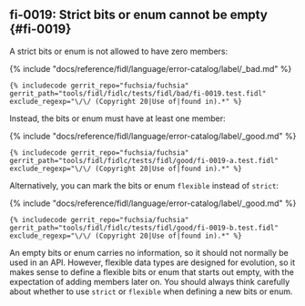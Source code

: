 ## fi-0019: Strict bits or enum cannot be empty {#fi-0019}

A strict bits or enum is not allowed to have zero members:

{% include "docs/reference/fidl/language/error-catalog/label/_bad.md" %}

```fidl
{% includecode gerrit_repo="fuchsia/fuchsia" gerrit_path="tools/fidl/fidlc/tests/fidl/bad/fi-0019.test.fidl" exclude_regexp="\/\/ (Copyright 20|Use of|found in).*" %}
```

Instead, the bits or enum must have at least one member:

{% include "docs/reference/fidl/language/error-catalog/label/_good.md" %}

```fidl
{% includecode gerrit_repo="fuchsia/fuchsia" gerrit_path="tools/fidl/fidlc/tests/fidl/good/fi-0019-a.test.fidl" exclude_regexp="\/\/ (Copyright 20|Use of|found in).*" %}
```

Alternatively, you can mark the bits or enum `flexible` instead of `strict`:

{% include "docs/reference/fidl/language/error-catalog/label/_good.md" %}

```fidl
{% includecode gerrit_repo="fuchsia/fuchsia" gerrit_path="tools/fidl/fidlc/tests/fidl/good/fi-0019-b.test.fidl" exclude_regexp="\/\/ (Copyright 20|Use of|found in).*" %}
```

An empty bits or enum carries no information, so it should not normally be used
in an API. However, flexible data types are designed for evolution, so it makes
sense to define a flexible bits or enum that starts out empty, with the
expectation of adding members later on. You should always think carefully about
whether to use `strict` or `flexible` when defining a new bits or enum.
